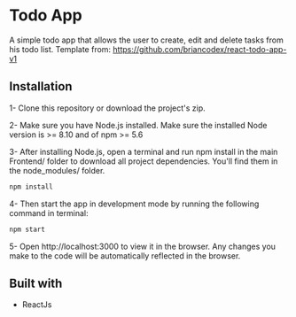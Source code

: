 # Todo App

A simple todo app that allows the user to create, edit and delete tasks from his todo list.
Template from: https://github.com/briancodex/react-todo-app-v1

## Installation
1- Clone this repository or download the project's zip.

2- Make sure you have Node.js installed. Make sure the installed Node version is >= 8.10 and of npm >= 5.6

3- After installing Node.js, open a terminal and run npm install in the main Frontend/ folder to download all project dependencies. You'll find them in the node_modules/ folder.
```bash
npm install
```
4- Then start the app in development mode by running the following command in terminal:
```bash
npm start
```
5- Open http://localhost:3000 to view it in the browser. Any changes you make to the code will be automatically reflected in the browser.




## Built with

* ReactJs

